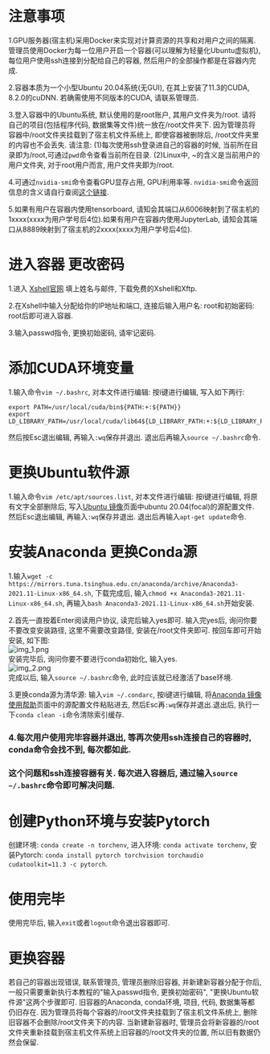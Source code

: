 # 注意事项
1.GPU服务器(宿主机)采用Docker来实现对计算资源的共享和对用户之间的隔离. 管理员使用Docker为每一位用户开启一个容器(可以理解为轻量化Ubuntu虚拟机),
每位用户使用ssh连接到分配给自己的容器, 然后用户的全部操作都是在容器内完成.

2.容器本质为一个小型Ubuntu 20.04系统(无GUI), 在其上安装了11.3的CUDA, 8.2.0的cuDNN. 若确需使用不同版本的CUDA, 请联系管理员.

3.登入容器中的Ubuntu系统, 默认使用的是root账户, 其用户文件夹为/root. 请将自己的项目(包括程序代码, 数据集等文件)统一放在/root文件夹下.
因为管理员将容器中/root文件夹挂载到了宿主机文件系统上, 即使容器被删除后, /root文件夹里的内容也不会丢失.
请注意: (1)每次使用ssh登录进自己的容器的时候, 当前所在目录即为/root,可通过```pwd```命令查看当前所在目录.
(2)Linux中, ~的含义是当前用户的用户文件夹, 对于root用户而言, 用户文件夹即为/root.

4.可通过```nvidia-smi```命令查看GPU显存占用, GPU利用率等.
```nvidia-smi```命令返回信息的含义请自行查阅[这个链接](https://www.jianshu.com/p/ceb3c020e06b).

5.如果有用户在容器内使用tensorboard, 请知会其端口从6006映射到了宿主机的1xxxx(xxxx为用户学号后4位).如果有用户在容器内使用JupyterLab, 请知会其端口从8889映射到了宿主机的2xxxx(xxxx为用户学号后4位).

# 进入容器 更改密码
1.进入 [Xshell官网](https://www.netsarang.com/zh/free-for-home-school/) 填上姓名与邮件, 下载免费的Xshell和Xftp.

2.在Xshell中输入分配给你的IP地址和端口, 连接后输入用户名: root和初始密码: root后即可进入容器.

3.输入passwd指令, 更换初始密码, 请牢记密码.


# 添加CUDA环境变量
1.输入命令```vim ~/.bashrc```, 对本文件进行编辑: 按i键进行编辑, 写入如下两行:
```
export PATH=/usr/local/cuda/bin${PATH:+:${PATH}}
export LD_LIBRARY_PATH=/usr/local/cuda/lib64${LD_LIBRARY_PATH:+:${LD_LIBRARY_PATH}}
```
然后按Esc退出编辑, 再输入```:wq```保存并退出. 退出后再输入```source ~/.bashrc```命令.


# 更换Ubuntu软件源
1.输入命令```vim /etc/apt/sources.list```, 对本文件进行编辑: 按i键进行编辑, 将原有文字全部删除后, 写入[Ubuntu 镜像](https://developer.aliyun.com/mirror/ubuntu?spm=a2c6h.13651102.0.0.52401b11qLxeix)页面中ubuntu 20.04(focal)的源配置文件. 然后Esc退出编辑, 再输入```:wq```保存并退出. 退出后再输入```apt-get update```命令.


# 安装Anaconda 更换Conda源
1.输入```wget -c https://mirrors.tuna.tsinghua.edu.cn/anaconda/archive/Anaconda3-2021.11-Linux-x86_64.sh```,
下载完成后, 输入```chmod +x Anaconda3-2021.11-Linux-x86_64.sh```, 再输入```bash Anaconda3-2021.11-Linux-x86_64.sh```开始安装.

2.首先一直按着Enter阅读用户协议, 读完后输入yes即可. 输入完yes后, 询问你要不要改变安装路径, 这里不需要改变路径, 安装在/root文件夹即可. 按回车即可开始安装, 如下图:  
![img_1.png](img_1.png)  
安装完毕后, 询问你要不要进行conda初始化, 输入yes.  
![img_2.png](img_2.png)  
完成以后, 输入```source ~/.bashrc```命令, 此时应该就已经激活了base环境.

3.更换conda源为清华源: 输入```vim ~/.condarc```, 按i键进行编辑, 将[Anaconda 镜像使用帮助](https://mirror.tuna.tsinghua.edu.cn/help/anaconda/)页面中的源配置文件粘贴进去, 然后Esc再```:wq```保存并退出.退出后, 执行一下```conda clean -i```命令清除索引缓存.

### 4.每次用户使用完毕容器并退出, 等再次使用ssh连接自己的容器时, conda命令会找不到, 每次都如此.
### 这个问题和ssh连接容器有关. 每次进入容器后, 通过输入```source ~/.bashrc```命令即可解决问题.

# 创建Python环境与安装Pytorch
创建环境: ```conda create -n torchenv```, 进入环境: ```conda activate torchenv```,
安装Pytorch: ```conda install pytorch torchvision torchaudio cudatoolkit=11.3 -c pytorch```.

# 使用完毕
使用完毕后, 输入```exit```或者```logout```命令退出容器即可.

# 更换容器
若自己的容器出现错误, 联系管理员, 管理员删除旧容器, 并新建新容器分配于你后, 一般只需要重新执行本教程的"输入passwd指令, 更换初始密码", "更换Ubuntu软件源"这两个步骤即可. 旧容器的Anaconda, conda环境, 项目, 代码, 数据集等都仍旧存在. 因为管理员将每个容器的/root文件夹挂载到了宿主机文件系统上, 删除旧容器不会删除/root文件夹下的内容. 当新建新容器时, 管理员会将新容器的/root文件夹重新挂载到宿主机文件系统上旧容器的/root文件夹的位置, 所以旧有数据仍然会保留.
